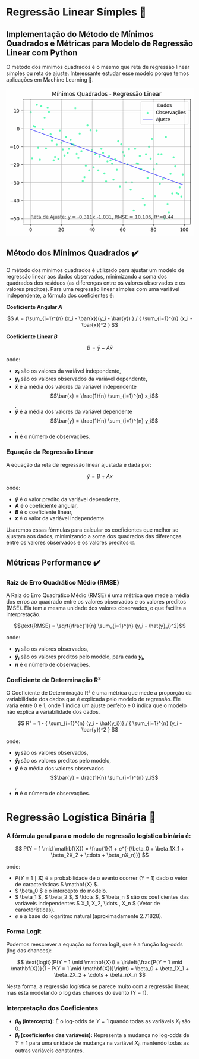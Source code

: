 # Regressão Linear Símples :blue_book:
## Implementação do Método de Mínimos Quadrados e Métricas para Modelo de Regressão Linear com Python
O método dos mínimos quadrados é o mesmo que reta de regressão linear símples ou reta de ajuste.
Interessante estudar esse modelo porque temos aplicações em Machine Learning 🦾.

![Imagem 1](/imgs/exemplo_gif.gif)



## Método dos Mínimos Quadrados ✔️

O método dos mínimos quadrados é utilizado para ajustar um modelo de regressão linear aos dados observados, minimizando a soma dos quadrados dos resíduos (as diferenças entre os valores observados e os valores preditos).
Para uma regressão linear simples com uma variável independente, a fórmula dos coeficientes é:

**Coeficiente Angular $A$**

$$ 
A = {\sum_{i=1}^{n} (x_i - \bar{x})(y_i - \bar{y}) } / { \sum_{i=1}^{n} (x_i - \bar{x})^2 }
$$

**Coeficiente Linear $B$**

$$ B = \bar{y} - A \bar{x} $$

onde:
- **$x_i$**  são os valores da variável independente,
- **$y_i$** são os valores observados da variável dependente,
- **$\bar{x}$** é a média dos valores da variável independente $$\bar{x} = \frac{1}{n} \sum_{i=1}^{n} x_i$$,
- **$\bar{y}$** é a média dos valores da variável dependente $$\bar{y} = \frac{1}{n} \sum_{i=1}^{n} y_i$$,
- **$n$** é o número de observações.

### Equação da Regressão Linear
A equação da reta de regressão linear ajustada é dada por:

$$ \hat{y} = B + A x $$

onde:
- **$\hat{y}$** é o valor predito da variável dependente,
- **$A$** é o coeficiente angular,
- **$B$** é o coeficiente linear,
- **$x$** é o valor da variável independente.

Usaremos essas fórmulas para calcular os coeficientes que melhor se ajustam aos dados, minimizando a soma dos quadrados das diferenças entre os valores observados e os valores preditos 🤓.

## Métricas Performance ✔️

### Raiz do Erro Quadrático Médio (RMSE)

A Raiz do Erro Quadrático Médio (RMSE) é uma métrica que mede a média dos erros ao quadrado entre os valores observados e os valores preditos (MSE). Ela tem a mesma unidade dos valores observados, o que facilita a interpretação.

$$\text{RMSE} = \sqrt{\frac{1}{n} \sum_{i=1}^{n} (y_i - \hat{y}_i)^2}$$

onde:
- **$y_i$** são os valores observados,
- **$\hat{y}_i$** são os valores preditos pelo modelo, para cada **$y_i$**,
- **$n$** é o número de observações.

### Coeficiente de Determinação R²

O Coeficiente de Determinação R² é uma métrica que mede a proporção da variabilidade dos dados que é explicada pelo modelo de regressão. Ele varia entre 0 e 1, onde 1 indica um ajuste perfeito e 0 indica que o modelo não explica a variabilidade dos dados.

$$ 
R² = 1 - { \sum_{i=1}^{n} (y_i - \hat{y_i})} / { \sum_{i=1}^{n} (y_i - \bar{y})^2 }
$$


onde:
- **$y_i$** são os valores observados,
- **$\hat{y}_i$** são os valores preditos pelo modelo,
- **$\bar{y}$** é a média dos valores observados $$\bar{y} = \frac{1}{n} \sum_{i=1}^{n} y_i$$,
- **$n$** é o número de observações.

# Regressão Logística Binária :closed_book:

### A fórmula geral para o modelo de regressão logística binária é:

$$ P(Y = 1 \mid \mathbf{X}) = \frac{1}{1 + e^{-(\beta_0 + \beta_1X_1 + \beta_2X_2 + \cdots + \beta_nX_n)}} $$

onde:
- $P(Y = 1 \mid \mathbf{X})$ é a probabilidade de o evento ocorrer (Y = 1) dado o vetor de características $ \mathbf{X} $.
- $ \beta_0 $ é o intercepto do modelo.
- $ \beta_1 $, $ \beta_2 $, $ \ldots $, $ \beta_n $ são os coeficientes das variáveis independentes $ X_1, X_2, \ldots , X_n $ (Vetor de características).
- $e$ é a base do logaritmo natural (aproximadamente 2.71828).

### Forma Logit

Podemos reescrever a equação na forma logit, que é a função log-odds (log das chances):

$$ \text{logit}(P(Y = 1 \mid \mathbf{X})) = \ln\left(\frac{P(Y = 1 \mid \mathbf{X})}{1 - P(Y = 1 \mid \mathbf{X})}\right) = \beta_0 + \beta_1X_1 + \beta_2X_2 + \cdots + \beta_nX_n $$

Nesta forma, a regressão logística se parece muito com a regressão linear, mas está modelando o log das chances do evento \(Y = 1\).

### Interpretação dos Coeficientes

- **$\beta_0$ (intercepto):** É o log-odds de $Y = 1$ quando todas as variáveis $X_i$ são $0$.
- **$\beta_i$ (coeficientes das variáveis):** Representa a mudança no log-odds de $Y = 1$ para uma unidade de mudança na variável $X_i$, mantendo todas as outras variáveis constantes.



